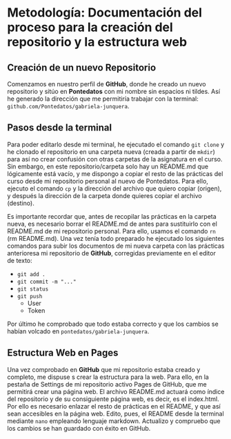 # Metodología: Documentación del proceso para la creación del repositorio y la estructura web

## Creación de un nuevo Repositorio
Comenzamos en nuestro perfil de **GitHub**, donde he creado un nuevo repositorio y sitúo en **Pontedatos** con mi nombre sin espacios ni tildes. Así he generado la dirección que me permitiría trabajar con la terminal: `github.com/Pontedatos/gabriela-junquera`.

## Pasos desde la terminal
Para poder editarlo desde mi terminal, he ejecutado el comando `git clone` y he clonado el repositorio en una carpeta nueva (creada a partir de `mkdir`) para así no crear confusión con otras carpetas de la asignatura en el curso. Sin embargo, en este repositorio/carpeta solo hay un README.md que lógicamente está vacío, y me dispongo a copiar el resto de las prácticas del curso desde mi repositorio personal al nuevo de Pontedatos. Para ello, ejecuto el comando `cp` y la dirección del archivo que quiero copiar (origen), y después la dirección de la carpeta donde quieres copiar el archivo (destino). 

Es importante recordar que, antes de recopilar las prácticas en la carpeta nueva, es necesario borrar el README.md de antes para sustituirlo con el README.md de mi repositorio personal. Para ello, usamos el comando `rn` (rm README.md).
Una vez tenía todo preparado he ejecutado los siguientes comandos para subir los documentos de mi nueva carpeta con las prácticas anterioresa mi repositorio de **GitHub**, corregidas previamente en el editor de texto: 

- `git add .` 
- `git commit -m "..."`
- `git status`
- `git push`
	- User
	- Token

Por último he comprobado que todo estaba correcto y que los cambios se habían volcado en `pontedatos/gabriela-junquera`. 

## Estructura Web en Pages
Una vez comprobado en **GitHub** que mi repositorio estaba creado y completo, me dispuse s crear la estructura para la web. Para ello, en la pestaña de Settings de mi repositorio activo Pages de GitHub, que me permitirá crear una página web.
El archivo README.md actuará como índice del repositorio y de su consiguiente página web, es decir, es el index.html. Por ello es necesario enlazar el resto de prácticas en el README, y que así sean accesibles en la página web. Edito, pues, el README desde la terminal mediante ``nano`` empleando lenguaje markdown. Actualizo y compruebo que los cambios se han guardado con éxito en GitHub.
